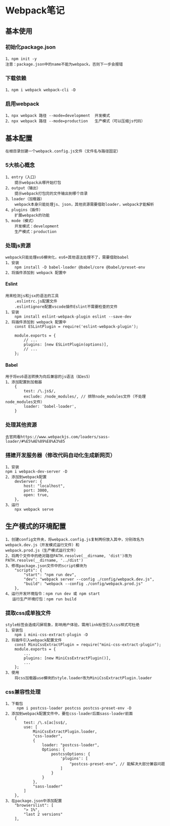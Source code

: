 # Webpack笔记

## 基本使用

### 初始化package.json
    1、npm init -y
    注意：package.json中的name不能为webpack，否则下一步会报错

### 下载依赖
    1、npm i webpack webpack-cli -D

### 启用webpack
    1、npx webpack 路径 --mode=development  开发模式
    2、npx webpack 路径 --mode=production   生产模式（可以压缩js代码）

## 基本配置
    在根目录创建一个webpack.config.js文件（文件名与路径固定）

### 5大核心概念
    1、entry（入口）
        提示webpack从哪开始打包
    2、output（输出）
        提示webpack打包完的文件输出到哪个目录
    3、loader（加载器）
        webpack本身只能处理js、json，其他资源需要借助loader，webpack才能解析
    4、plugins（插件）
        扩展webpack的功能
    5、mode（模式）
        开发模式：development
        生产模式：production

### 处理js资源
    webpack只能处理es6模块化，es6+其他语法处理不了，需要借助babel
    1、安装
        npm install -D babel-loader @babel/core @babel/preset-env
    2、将插件添加到 webpack 配置中

#### Eslint
    用来检测js和jsx的语法的工具
        .eslintrc.js配置文件
        .eslintignore配置vscode插件Eslint不需要检查的文件
    1、安装
        npm install eslint-webpack-plugin eslint --save-dev
    2、将插件添加到 webpack 配置中
        const ESLintPlugin = require('eslint-webpack-plugin');

        module.exports = {
            // ...
            plugins: [new ESLintPlugin(options)],
            // ...
        };

#### Babel
    用于将es6语法转换为向后兼容的js语法（如es5）
    1、添加配置到加载器
        {
            test: /\.js$/,
            exclude: /node_modules/, // 排除node_modules文件（不处理node_modules文件）
            loader: 'babel-loader',
        }

### 处理其他资源
    去官网看https://www.webpackjs.com/loaders/sass-loader/#%E5%AE%89%E8%A3%85

### 搭建开发服务器（修改代码自动化生成新网页）
    1、安装
    npm i webpack-dev-server -D
    2、添加到webpack配置
        devServer: {
            host: "localhost",
            port: 3000,
            open: true,
        },
    3、运行
        npx webpack serve

## 生产模式的环境配置
    1、创建config文件夹，将webpack.config.js复制两份放入其中，分别改名为webpack.dev.js（开发模式运行文件）和
    webpack.prod.js（生产模式运行文件）
    2、将两个文件中的绝对路径PATH.resolve(__dirname, 'dist')改为PATH.resolve(__dirname, '../dist')
    3、修改package.json文件中的script模块为
        "scripts": {
            "start": "npm run dev",
            "dev": "webpack server --config ./config/webpack.dev.js",
            "build": "webpack --config ./config/webpack.prod.js"
        },
    4、运行开发环境指令：npm run dev 或 npm start
       运行生产环境打包：npm run build

### 提取css成单独文件
    style标签会造成闪屏现象，影响用户体验，需用link标签引入css样式可杜绝
    1、安装包
        npm i mini-css-extract-plugin -D
    2、将插件引入webpack配置文件
        const MiniCssExtractPlugin = require("mini-css-extract-plugin");
        module.exports = {
            ...
            plugins: [new MiniCssExtractPlugin()],
            ...
        };
    3、使用
        将css加载器use模块的style.loader改为MiniCssExtractPlugin.loader

### css兼容性处理
    1、下载包
         npm i postcss-loader postcss postcss-preset-env -D
    2、添加到webpack配置文件中，要在css-loader后面sass-loader前面
        {
            test: /\.s[ac]ss$/,
            use: [
                MiniCssExtractPlugin.loader, 
                "css-loader",
                {
                    loader: "postcss-loader",
                    Options: {
                        postcssOptions: {
                            'plugins': [
                                "postcss-preset-env", // 能解决大部分兼容问题
                            ]
                        }
                    }
                }, 
                "sass-loader"
            ]
        },
    3、在package.json中添加配置
        "browserslist": [
            "> 1%",
            "last 2 versions"
        ],
